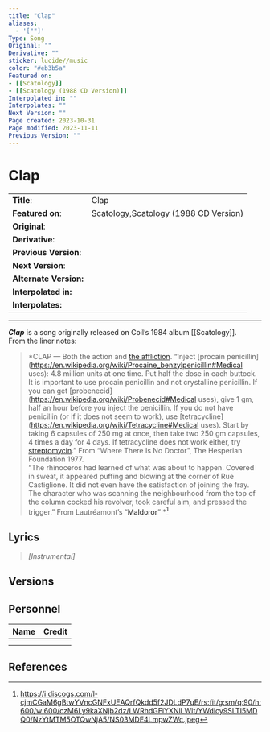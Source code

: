 ```yaml
---
title: "Clap"
aliases:
  - '[""]'
Type: Song
Original: ""
Derivative: ""
sticker: lucide//music
color: "#eb3b5a"
Featured on:
- [[Scatology]]
- [[Scatology (1988 CD Version)]]
Interpolated in: ""
Interpolates: ""
Next Version: ""
Page created: 2023-10-31
Page modified: 2023-11-11
Previous Version: ""
---
```


# Clap

|  |  |
| --- | --- |
| __Title__: | Clap |
| __Featured on__: | Scatology,Scatology (1988 CD Version) |
| __Original__: |  |
| __Derivative__: |  |
| __Previous Version__: |  |
| __Next Version__: |  |
| __Alternate Version:__ |  |
| __Interpolated in:__ |  |
| __Interpolates:__ |  |

---

*__Clap__* is a song originally released on Coil’s 1984 album [[Scatology]].  
From the liner notes:

> *CLAP — Both the action and [the affliction](https://en.wikipedia.org/wiki/Gonorrhea). “Inject [procain penicillin](<https://en.wikipedia.org/wiki/Procaine_benzylpenicillin#Medical> uses): 4.8 million units at one time. Put half the dose in each buttock. It is important to use procain penicillin and not crystalline penicillin. If you can get [probenecid](<https://en.wikipedia.org/wiki/Probenecid#Medical> uses), give 1 gm, half an hour before you inject the penicillin. If you do not have penicillin (or if it does not seem to work), use [tetracycline](<https://en.wikipedia.org/wiki/Tetracycline#Medical> uses). Start by taking 6 capsules of 250 mg at once, then take two 250 gm capsules, 4 times a day for 4 days. If tetracycline does not work either, try [streptomycin](https://en.wikipedia.org/wiki/Streptomycin).” From “Where There Is No Doctor”, The Hesperian Foundation 1977.  
> “The rhinoceros had learned of what was about to happen. Covered in sweat, it appeared puffing and blowing at the corner of Rue Castiglione. It did not even have the satisfaction of joining the fray. The character who was scanning the neighbourhood from the top of the column cocked his revolver, took careful aim, and pressed the trigger.” From Lautréamont’s “[Maldoror](https://en.wikipedia.org/wiki/Les_Chants_de_Maldoror)” *[^1]

## Lyrics

> *[Instrumental]*

## Versions

## Personnel

|Name|Credit|
|---|---|
|||
|||

## References

[^1]: <https://i.discogs.com/l-cjmCGaM6gBtwYVncGNFxUEAQrfQkdd5f2JDLdP7uE/rs:fit/g:sm/q:90/h:600/w:600/czM6Ly9kaXNjb2dz/LWRhdGFiYXNlLWlt/YWdlcy9SLTI5MDQ0/NzYtMTM5OTQwNjA5/NS03MDE4LmpwZWc.jpeg>
